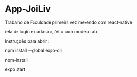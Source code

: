 # App-JoiLiv
Trabalho de Faculdade primeira vez mexendo com react-native 

tela de login e cadastro, feito com modelo tab

Instruçoês para abrir :

npm install --global expo-cli 

npm-install

expo start
